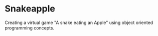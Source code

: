 # Snakeapple
Creating a virtual game "A snake eating an Apple" using object oriented programming concepts.
